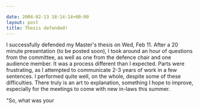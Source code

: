 ```yaml
---

date: 2004-02-13 18:14:14+00:00
layout: post
title: Thesis defended!
---
```


I successfully defended my Master's thesis on Wed, Feb 11.  After a 20 minute presentation (to be posted soon), I took around an hour of questions from the committee, as well as one from the defence chair and one audience member.  It was a process different than I expected.  Parts were frustrating, as I attempted to communicate 2-3 years of work in a few sentences.  I performed quite well, on the whole, despite some of these difficulties.  There truly is an art to explanation, something I hope to improve, especially for the meetings to come with new in-laws this summer. 


"So, what was your
